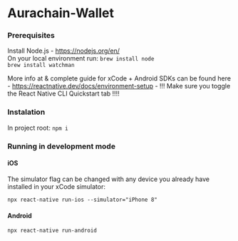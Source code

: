 # Aurachain-Wallet

### Prerequisites

Install Node.js - https://nodejs.org/en/ <br>
On your local environment run:
``` brew install node ``` <br>
``` brew install watchman  ```

More info at & complete guide for xCode + Android SDKs can be found here - https://reactnative.dev/docs/environment-setup - !!! Make sure you toggle the React Native CLI Quickstart tab !!!!

### Instalation

In project root:
``` npm i ```

### Running in development mode

#### iOS

The simulator flag can be changed with any device you already have installed in your xCode simulator:

``` npx react-native run-ios --simulator="iPhone 8" ```

#### Android 

``` npx react-native run-android ```
